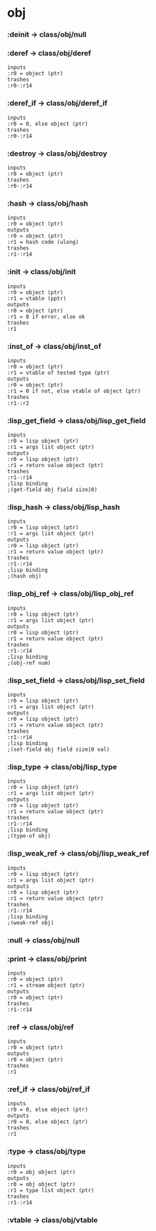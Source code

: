 # obj

### :deinit -> class/obj/null

### :deref -> class/obj/deref

```code
inputs
:r0 = object (ptr)
trashes
:r0-:r14
```

### :deref_if -> class/obj/deref_if

```code
inputs
:r0 = 0, else object (ptr)
trashes
:r0-:r14
```

### :destroy -> class/obj/destroy

```code
inputs
:r0 = object (ptr)
trashes
:r0-:r14
```

### :hash -> class/obj/hash

```code
inputs
:r0 = object (ptr)
outputs
:r0 = object (ptr)
:r1 = hash code (ulong)
trashes
:r1-:r14
```

### :init -> class/obj/init

```code
inputs
:r0 = object (ptr)
:r1 = vtable (pptr)
outputs
:r0 = object (ptr)
:r1 = 0 if error, else ok
trashes
:r1
```

### :inst_of -> class/obj/inst_of

```code
inputs
:r0 = object (ptr)
:r1 = vtable of tested type (ptr)
outputs
:r0 = object (ptr)
:r1 = 0 if not, else vtable of object (ptr)
trashes
:r1-:r2
```

### :lisp_get_field -> class/obj/lisp_get_field

```code
inputs
:r0 = lisp object (ptr)
:r1 = args list object (ptr)
outputs
:r0 = lisp object (ptr)
:r1 = return value object (ptr)
trashes
:r1-:r14
;lisp binding
;(get-field obj field size|0)
```

### :lisp_hash -> class/obj/lisp_hash

```code
inputs
:r0 = lisp object (ptr)
:r1 = args list object (ptr)
outputs
:r0 = lisp object (ptr)
:r1 = return value object (ptr)
trashes
:r1-:r14
;lisp binding
;(hash obj)
```

### :lisp_obj_ref -> class/obj/lisp_obj_ref

```code
inputs
:r0 = lisp object (ptr)
:r1 = args list object (ptr)
outputs
:r0 = lisp object (ptr)
:r1 = return value object (ptr)
trashes
:r1-:r14
;lisp binding
;(obj-ref num)
```

### :lisp_set_field -> class/obj/lisp_set_field

```code
inputs
:r0 = lisp object (ptr)
:r1 = args list object (ptr)
outputs
:r0 = lisp object (ptr)
:r1 = return value object (ptr)
trashes
:r1-:r14
;lisp binding
;(set-field obj field size|0 val)
```

### :lisp_type -> class/obj/lisp_type

```code
inputs
:r0 = lisp object (ptr)
:r1 = args list object (ptr)
outputs
:r0 = lisp object (ptr)
:r1 = return value object (ptr)
trashes
:r1-:r14
;lisp binding
;(type-of obj)
```

### :lisp_weak_ref -> class/obj/lisp_weak_ref

```code
inputs
:r0 = lisp object (ptr)
:r1 = args list object (ptr)
outputs
:r0 = lisp object (ptr)
:r1 = return value object (ptr)
trashes
:r1-:r14
;lisp binding
;(weak-ref obj)
```

### :null -> class/obj/null

### :print -> class/obj/print

```code
inputs
:r0 = object (ptr)
:r1 = stream object (ptr)
outputs
:r0 = object (ptr)
trashes
:r1-:r14
```

### :ref -> class/obj/ref

```code
inputs
:r0 = object (ptr)
outputs
:r0 = object (ptr)
trashes
:r1
```

### :ref_if -> class/obj/ref_if

```code
inputs
:r0 = 0, else object (ptr)
outputs
:r0 = 0, else object (ptr)
trashes
:r1
```

### :type -> class/obj/type

```code
inputs
:r0 = obj object (ptr)
outputs
:r0 = obj object (ptr)
:r1 = type list object (ptr)
trashes
:r1-:r14
```

### :vtable -> class/obj/vtable

